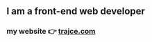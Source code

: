 ## I am a front-end web developer

<h3>my website 👉 <a href="https://trajce.com" rel="nofollow" target="_blank">trajce.com</a></h3>

<!--
<a href="https://trajce.com" rel="nofollow"><img src="https://github.com/trajce/trajce/raw/master/logo.svg" alt="trajce.com" width="70"></a>
-->
